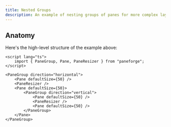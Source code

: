 ```yaml
---
title: Nested Groups
description: An example of nesting groups of panes for more complex layouts.
---
```


<script>
	import { NestedGroupsDemo } from '$lib/components/demos'
	import { ViewExampleCode } from '$lib/components'
</script>

<NestedGroupsDemo />

<ViewExampleCode href="https://github.com/svecosystem/paneforge/blob/main/sites/docs/src/lib/components/demos/nested-groups-demo.svelte" />

## Anatomy

Here's the high-level structure of the example above:

```svelte
<script lang="ts">
	import { PaneGroup, Pane, PaneResizer } from "paneforge";
</script>

<PaneGroup direction="horizontal">
	<Pane defaultSize={50} />
	<PaneResizer />
	<Pane defaultSize={50}>
		<PaneGroup direction="vertical">
			<Pane defaultSize={50} />
			<PaneResizer />
			<Pane defaultSize={50} />
		</PaneGroup>
	</Pane>
</PaneGroup>
```
